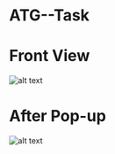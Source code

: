 # ATG--Task 

# Front View 
![alt text](https://github.com/amohata007/ATG-Task/blob/master/Screenshot%20(49).png)

# After Pop-up
![alt text](https://github.com/amohata007/ATG-Task/blob/master/Screenshot%20(51).png) 
 
